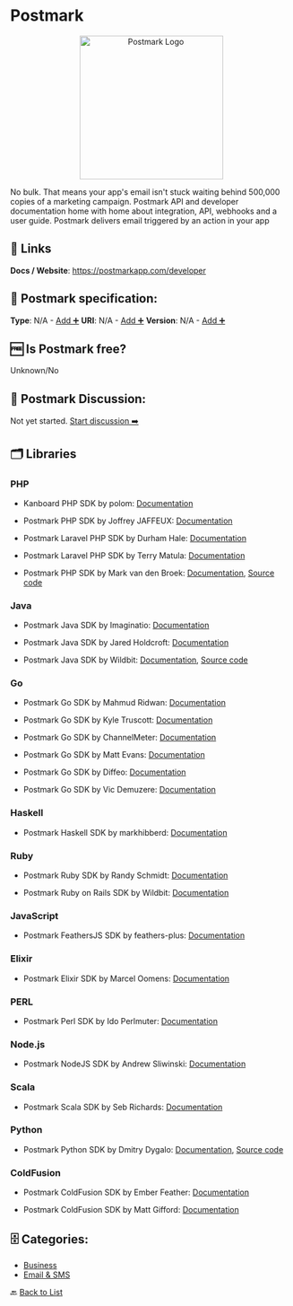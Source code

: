 # Postmark
<p align="center">
    <img width="256" src="https://raw.githubusercontent.com/apis-list/apis-list/main/apis/postmark/logo_256x256.png" alt="Postmark Logo"/>
</p>
No bulk. That means your app&#x27;s email isn&#x27;t stuck waiting behind 500,000 copies of a marketing campaign. Postmark API and developer documentation home with home about integration, API, webhooks and a user guide. Postmark delivers email triggered by an action in your app

##  🔗 Links
**Docs / Website**: https://postmarkapp.com/developer

## 🧬 Postmark specification:
**Type**: N/A - [Add ➕](https://github.com/apis-list/apis-list/edit/main/apis-list.yaml)
**URI**: N/A - [Add ➕](https://github.com/apis-list/apis-list/edit/main/apis-list.yaml)
**Version**: N/A - [Add ➕](https://github.com/apis-list/apis-list/edit/main/apis-list.yaml)

## 🆓 Is Postmark free?
 Unknown/No 

## 💬 Postmark Discussion:
Not yet started. [Start discussion ➡️](https://github.com/apis-list/apis-list/discussions/new)

## 🗂️ Libraries
### PHP
- Kanboard PHP SDK by polom: [Documentation](https://github.com/polom/kanboard-tasksbymail)

- Postmark PHP SDK by Joffrey JAFFEUX: [Documentation](https://github.com/jjaffeux/postmark-inbound-php)

- Postmark Laravel PHP SDK by Durham Hale: [Documentation](https://github.com/durhamhale/laravel-postmark)

- Postmark Laravel PHP SDK by Terry Matula: [Documentation](https://github.com/matula/laravel-postmark)

- Postmark PHP SDK by Mark van den Broek: [Documentation](https://github.com/mvdnbrk/postmark-inbound), [Source code](https://packagist.org/packages/mvdnbrk/postmark-inbound)

### Java
- Postmark Java SDK by Imaginatio: [Documentation](https://github.com/Imaginatio/postmark-java)

- Postmark Java SDK by Jared Holdcroft: [Documentation](https://github.com/jaredholdcroft/postmark-java)

- Postmark Java SDK by Wildbit: [Documentation](https://github.com/wildbit/postmark-java), [Source code](http://search.maven.org/#artifactdetails%7Ccom.wildbit.java%7Cpostmark%7C1.1.6%7C)

### Go
- Postmark Go SDK by Mahmud Ridwan: [Documentation](https://github.com/hjr265/postmark.go)

- Postmark Go SDK by Kyle Truscott: [Documentation](https://github.com/keighl/postmark)

- Postmark Go SDK by ChannelMeter: [Documentation](https://github.com/ChannelMeter/postmark)

- Postmark Go SDK by Matt Evans: [Documentation](https://github.com/mattevans/postmark-go)

- Postmark Go SDK by Diffeo: [Documentation](https://github.com/diffeo/postmark)

- Postmark Go SDK by Vic Demuzere: [Documentation](https://github.com/sorcix/go-postmark)

### Haskell
- Postmark Haskell SDK by markhibberd: [Documentation](https://github.com/markhibberd/postmark)

### Ruby
- Postmark Ruby SDK by Randy Schmidt: [Documentation](https://github.com/r38y/postmark-mitt)

- Postmark Ruby on Rails SDK by Wildbit: [Documentation](https://github.com/wildbit/postmark-rails)

### JavaScript
- Postmark FeathersJS SDK by feathers-plus: [Documentation](https://github.com/feathers-plus/feathers-postmark)

### Elixir
- Postmark Elixir SDK by Marcel Oomens: [Documentation](https://github.com/marceloomens/ExPosta)

### PERL
- Postmark Perl SDK by Ido Perlmuter: [Documentation](https://github.com/ido50/WWW-Postmark)

### Node.js
- Postmark NodeJS SDK by Andrew Sliwinski: [Documentation](https://github.com/thisandagain/trebuchet)

### Scala
- Postmark Scala SDK by Seb Richards: [Documentation](https://github.com/sebrichards/postmark-scala)

### Python
- Postmark Python SDK by Dmitry Dygalo: [Documentation](https://github.com/Stranger6667/postmarker), [Source code](https://pypi.org/project/postmarker/)

### ColdFusion
- Postmark ColdFusion SDK by Ember Feather: [Documentation](https://github.com/emberfeather/postmark4cf)

- Postmark ColdFusion SDK by Matt Gifford: [Documentation](https://github.com/coldfumonkeh/postmark)


## 🗄️ Categories:
- [Business](https://github.com/apis-list/apis-list#business-)
- [Email & SMS](https://github.com/apis-list/apis-list#email--sms-)

🔙  [Back to List](https://github.com/apis-list/apis-list)
